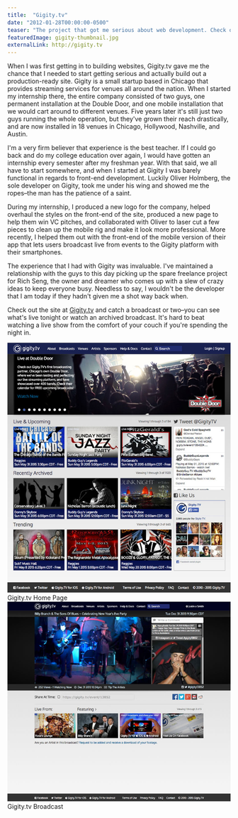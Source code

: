 ```yaml
---
title:  "Gigity.tv"
date: "2012-01-28T00:00:00-0500"
teaser: "The project that got me serious about web development. Check out how I helped a small startup completely redesign their brand and website."
featuredImage: gigity-thumbnail.jpg
externalLink: http://gigity.tv
---
```


When I was first getting in to building websites, Gigity.tv gave me the chance that I needed to start getting serious and actually build out a production-ready site. Gigity is a small startup based in Chicago that provides streaming services for venues all around the nation. When I started my internship there, the entire company consisted of two guys, one permanent installation at the Double Door, and one mobile installation that we would cart around to different venues. Five years later it's still just two guys running the whole operation, but they've grown their reach drastically, and are now installed in 18 venues in Chicago, Hollywood, Nashville, and Austin.

I'm a very firm believer that experience is the best teacher. If I could go back and do my college education over again, I would have gotten an internship every semester after my freshman year. With that said, we all have to start somewhere, and when I started at Gigity I was barely functional in regards to front-end development. Luckily Oliver Holmberg, the sole developer on Gigity, took me under his wing and showed me the ropes–the man has the patience of a saint.

During my internship, I produced a new logo for the company, helped overhaul the styles on the front-end of the site, produced a new page to help them win VC pitches, and collaborated with Oliver to laser cut a few pieces to clean up the mobile rig and make it look more professional. More recently, I helped them out with the front-end of the mobile version of their app that lets users broadcast live from events to the Gigity platform with their smartphones.

The experience that I had with Gigity was invaluable. I've maintained a relationship with the guys to this day picking up the spare freelance project for Rich Seng, the owner and dreamer who comes up with a slew of crazy ideas to keep everyone busy. Needless to say, I wouldn't be the developer that I am today if they hadn't given me a shot way back when.

Check out the site at <a href="http://gigity.tv" target="_blank">Gigity.tv</a> and catch a broadcast or two–you can see what's live tonight or watch an archived broadcast. It's hard to beat watching a live show from the comfort of your couch if you're spending the night in.

<div class="image-container half-image">
  <div>
    <img src="./gigity-home.jpg" alt="Gigity.tv Home Page" />
    <a class="image-caption">Gigity.tv Home Page</a>
  </div>
  <div>
    <img src="./gigity-broadcast.jpg" alt="Gigity.tv Broadcast" />
    <a class="image-caption">Gigity.tv Broadcast</a>
  </div>
</div>

